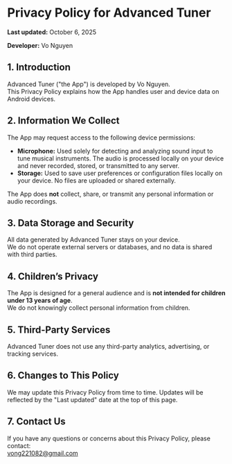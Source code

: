 # Privacy Policy for Advanced Tuner

**Last updated:** October 6, 2025  

**Developer:** Vo Nguyen  

## 1. Introduction
Advanced Tuner ("the App") is developed by Vo Nguyen.  
This Privacy Policy explains how the App handles user and device data on Android devices.

## 2. Information We Collect
The App may request access to the following device permissions:  
- **Microphone:** Used solely for detecting and analyzing sound input to tune musical instruments. The audio is processed locally on your device and never recorded, stored, or transmitted to any server.  
- **Storage:** Used to save user preferences or configuration files locally on your device. No files are uploaded or shared externally.

The App does **not** collect, share, or transmit any personal information or audio recordings.

## 3. Data Storage and Security
All data generated by Advanced Tuner stays on your device.  
We do not operate external servers or databases, and no data is shared with third parties.

## 4. Children’s Privacy
The App is designed for a general audience and is **not intended for children under 13 years of age**.  
We do not knowingly collect personal information from children.

## 5. Third-Party Services
Advanced Tuner does not use any third-party analytics, advertising, or tracking services.

## 6. Changes to This Policy
We may update this Privacy Policy from time to time. Updates will be reflected by the "Last updated" date at the top of this page.

## 7. Contact Us
If you have any questions or concerns about this Privacy Policy, please contact:  
vong221082@gmail.com


